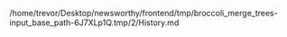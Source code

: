 /home/trevor/Desktop/newsworthy/frontend/tmp/broccoli_merge_trees-input_base_path-6J7XLp1Q.tmp/2/History.md